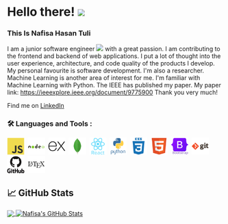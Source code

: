 # Hello there! <img src="https://raw.githubusercontent.com/MartinHeinz/MartinHeinz/master/wave.gif" width="30px">

### This Is Nafisa Hasan Tuli

I am a junior software engineer <img src="https://media.giphy.com/media/WUlplcMpOCEmTGBtBW/giphy.gif" width="30"> with a great passion. I am contributing to the frontend and backend of web applications.
I put a lot of thought into the user experience, architecture, and code quality of the products I develop. My personal favourite is software development. I'm also a researcher. Machine Learning is another area of interest for me. I'm familiar with Machine Learning with Python. The IEEE has published my paper. My paper link: https://ieeexplore.ieee.org/document/9775900
Thank you very much!

Find me on [LinkedIn](https://www.linkedin.com/in/nafisa-hasan-174014165/)

### :hammer_and_wrench: Languages and Tools :

<div>
  <img src="https://github.com/devicons/devicon/blob/master/icons/javascript/javascript-original.svg" title="JavaScript" alt="JavaScript" width="40" height="40"/>&nbsp;
  <img src="https://github.com/devicons/devicon/blob/master/icons/nodejs/nodejs-original-wordmark.svg" title="NodeJS" alt="NodeJS" width="40" height="40"/>&nbsp;
  <img src="https://github.com/devicons/devicon/blob/master/icons/express/express-original.svg" title="Express" alt="Express" width="40" height="40"/>&nbsp;
  <img src="https://github.com/devicons/devicon/blob/master/icons/mongodb/mongodb-original.svg" title="MongoDB" **alt="MongoDB" width="40" height="40"/>&nbsp;
  <img src="https://github.com/devicons/devicon/blob/master/icons/react/react-original-wordmark.svg" title="React" alt="React" width="40" height="40"/>&nbsp;
  <img src="https://github.com/devicons/devicon/blob/master/icons/python/python-original-wordmark.svg" title="Python" alt="Python" width="40" height="40"/>&nbsp;
  <img src="https://github.com/devicons/devicon/blob/master/icons/css3/css3-plain-wordmark.svg"  title="CSS3" alt="CSS" width="40" height="40"/>&nbsp;
  <img src="https://github.com/devicons/devicon/blob/master/icons/html5/html5-original.svg" title="HTML5" alt="HTML" width="40" height="40"/>&nbsp;
  <img src="https://github.com/devicons/devicon/blob/master/icons/bootstrap/bootstrap-original-wordmark.svg" title="Bootstrap" alt="Bootstrap" width="40" height="40"/>&nbsp;
  <img src="https://github.com/devicons/devicon/blob/master/icons/git/git-original-wordmark.svg" title="Git" **alt="Git" width="40" height="40"/>&nbsp;
  <img src="https://github.com/devicons/devicon/blob/master/icons/github/github-original-wordmark.svg" title="Github" **alt="Github" width="40" height="40"/>&nbsp;
  <img src="https://github.com/devicons/devicon/blob/master/icons/latex/latex-original.svg" title="Latex" alt="Latex" width="40" height="40"/>
</div>

## &#x1f4c8; GitHub Stats

<a href="https://github.com/nafisatuli">
  <img align="center" src="https://github-readme-stats.vercel.app/api/top-langs/?username=nafisatuli&hide=java,html,tex&title_color=ffffff&text_color=c9cacc&icon_color=2bbc8a&bg_color=1d1f21&layout=compact" />
</a>
<a href="https://github.com/nafisatuli">
  <img align="center" src="https://github-readme-stats.vercel.app/api?username=nafisatuli&show_icons=true&line_height=27&count_private=true&title_color=ffffff&text_color=c9cacc&icon_color=2bbc8a&bg_color=1d1f21" alt="Nafisa's GitHub Stats" />
</a>
